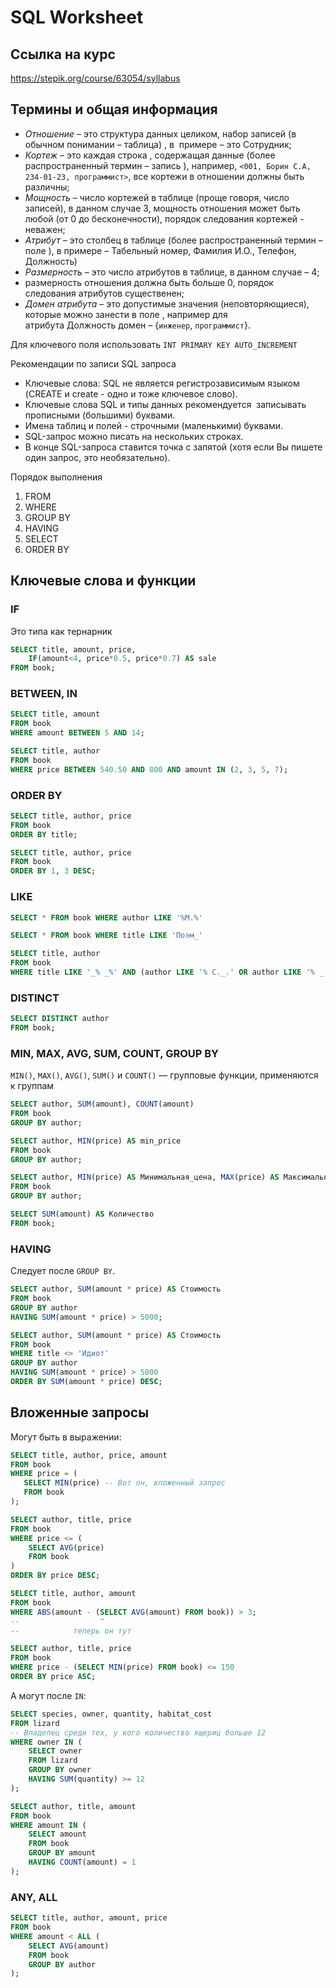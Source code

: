 # SQL Worksheet

## Ссылка на курс

https://stepik.org/course/63054/syllabus

## Термины и общая информация

* *Отношение* – это структура данных целиком, набор записей (в обычном понимании – таблица) , в  примере – это Сотрудник;
* *Кортеж* – это каждая строка , содержащая данные (более распространенный термин – запись ), например, `<001, Борин С.А, 234-01-23, программист>`, все кортежи в отношении должны быть различны;
* *Мощность* – число кортежей в таблице (проще говоря, число записей), в данном случае 3, мощность отношения может быть любой (от 0 до бесконечности), порядок следования кортежей - неважен;
* *Атрибут* – это столбец в таблице (более распространенный термин – поле ), в примере – Табельный номер, Фамилия И.О., Телефон, Должность) 
* *Размерность* – это число атрибутов в таблице, в данном случае – 4;
* размерность отношения должна быть больше 0, порядок следования атрибутов существенен;
* *Домен атрибута* – это допустимые значения (неповторяющиеся), которые можно занести в поле , например для атрибута Должность домен – {`инженер`, `программист`}.

Для ключевого поля использовать `INT PRIMARY KEY AUTO_INCREMENT`

Рекомендации по записи SQL запроса
* Ключевые слова: SQL не является регистрозависимым языком (CREATE и create - одно и тоже ключевое слово). 
* Ключевые слова SQL и типы данных рекомендуется  записывать прописными (большими) буквами.
* Имена таблиц и полей - строчными (маленькими) буквами.
* SQL-запрос можно писать на нескольких строках.
* В конце SQL-запроса ставится точка с запятой (хотя если Вы пишете один запрос, это необязательно).

Порядок выполнения
  
1. FROM
2. WHERE
3. GROUP BY
4. HAVING
5. SELECT
6. ORDER BY

## Ключевые слова и функции

### IF

Это типа как тернарник

```sql
SELECT title, amount, price, 
    IF(amount<4, price*0.5, price*0.7) AS sale
FROM book;
```

### BETWEEN, IN

```sql
SELECT title, amount 
FROM book
WHERE amount BETWEEN 5 AND 14;
```

```sql
SELECT title, author
FROM book
WHERE price BETWEEN 540.50 AND 800 AND amount IN (2, 3, 5, 7); 
```

### ORDER BY

```sql
SELECT title, author, price
FROM book
ORDER BY title;
```

```sql
SELECT title, author, price
FROM book
ORDER BY 1, 3 DESC;
```

### LIKE


```sql
SELECT * FROM book WHERE author LIKE '%М.%'
```

```sql
SELECT * FROM book WHERE title LIKE 'Поэм_'
```

```sql
SELECT title, author
FROM book
WHERE title LIKE '_% _%' AND (author LIKE '% С._.' OR author LIKE '% _.С.');
```

### DISTINCT

```sql
SELECT DISTINCT author
FROM book;
```

### MIN, MAX, AVG, SUM, COUNT, GROUP BY

`MIN()`, `MAX()`, `AVG()`, `SUM()` и `COUNT()` — групповые функции, применяются к группам

```sql
SELECT author, SUM(amount), COUNT(amount)
FROM book
GROUP BY author;
```

```sql
SELECT author, MIN(price) AS min_price
FROM book
GROUP BY author;
```

```sql
SELECT author, MIN(price) AS Минимальная_цена, MAX(price) AS Максимальная_цена, AVG(price) AS Средняя_цена
FROM book
GROUP BY author;
```

```sql
SELECT SUM(amount) AS Количество
FROM book;
```

### HAVING

Следует после  `GROUP BY`.

```sql
SELECT author, SUM(amount * price) AS Стоимость
FROM book
GROUP BY author
HAVING SUM(amount * price) > 5000;
```

```sql
SELECT author, SUM(amount * price) AS Стоимость
FROM book
WHERE title <> 'Идиот'
GROUP BY author
HAVING SUM(amount * price) > 5000
ORDER BY SUM(amount * price) DESC;
```

## Вложенные запросы

Могут быть в выражении:

```sql
SELECT title, author, price, amount
FROM book
WHERE price = (
   SELECT MIN(price) -- Вот он, вложенный запрос
   FROM book
);
```

```sql
SELECT author, title, price
FROM book
WHERE price <= (
    SELECT AVG(price)
    FROM book
)
ORDER BY price DESC;
```

```sql
SELECT title, author, amount 
FROM book
WHERE ABS(amount - (SELECT AVG(amount) FROM book)) > 3;
--                  ^
--            теперь он тут
```

```sql
SELECT author, title, price
FROM book
WHERE price - (SELECT MIN(price) FROM book) <= 150
ORDER BY price ASC;
```

А могут после `IN`:

```sql
SELECT species, owner, quantity, habitat_cost
FROM lizard
-- Владелец среди тех, у кого количество ящериц больше 12
WHERE owner IN (
    SELECT owner
    FROM lizard
    GROUP BY owner
    HAVING SUM(quantity) >= 12
);
```

```sql
SELECT author, title, amount
FROM book
WHERE amount IN (
    SELECT amount
    FROM book
    GROUP BY amount
    HAVING COUNT(amount) = 1
);
```

### ANY, ALL

```sql
SELECT title, author, amount, price
FROM book
WHERE amount < ALL (
    SELECT AVG(amount) 
    FROM book 
    GROUP BY author 
);
```



```sql
```

<!-- ^ yap this guy -->
